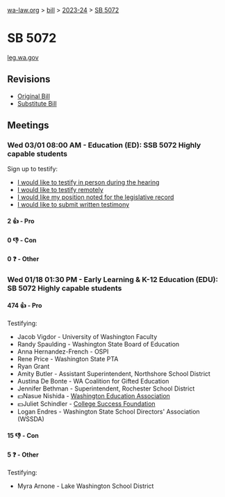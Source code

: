 [wa-law.org](/) > [bill](/bill/) > [2023-24](/bill/2023-24/) > [SB 5072](/bill/2023-24/sb/5072/)

# SB 5072
[leg.wa.gov](https://app.leg.wa.gov/billsummary?BillNumber=5072&Year=2023&Initiative=false)

## Revisions
* [Original Bill](1/)
* [Substitute Bill](S/)

## Meetings
### Wed 03/01 08:00 AM - Education (ED): SSB 5072 Highly capable students
Sign up to testify:
* [I would like to testify in person during the hearing](https://app.leg.wa.gov/csi/Testifier/Add?chamber=House&mId=30855&aId=152343&caId=21833&tId=1)
* [I would like to testify remotely](https://app.leg.wa.gov/csi/Testifier/Add?chamber=House&mId=30855&aId=152343&caId=21833&tId=2)
* [I would like my position noted for the legislative record](https://app.leg.wa.gov/csi/Testifier/Add?chamber=House&mId=30855&aId=152343&caId=21833&tId=3)
* [I would like to submit written testimony](https://app.leg.wa.gov/csi/Testifier/Add?chamber=House&mId=30855&aId=152343&caId=21833&tId=4)

#### 2 👍 - Pro

#### 0 👎 - Con

#### 0 ❓ - Other

### Wed 01/18 01:30 PM - Early Learning & K-12 Education (EDU): SB 5072 Highly capable students
#### 474 👍 - Pro
Testifying:
* Jacob Vigdor - University of Washington Faculty
* Randy Spaulding - Washington State Board of Education
* Anna Hernandez-French - OSPI
* Rene Price - Washington State PTA
* Ryan Grant
* Amity Butler - Assistant Superintendent, Northshore School District
* Austina De Bonte - WA Coalition for Gifted Education
* Jennifer Bethman - Superintendent, Rochester School District
* 💵Nasue Nishida - [Washington Education Association](/org/washington_education_association/)
* 💵Juliet Schindler - [College Success Foundation](/org/college_success_foundation/)
* Logan Endres - Washington State School Directors' Association (WSSDA)

#### 15 👎 - Con

#### 5 ❓ - Other
Testifying:
* Myra Arnone - Lake Washington School District
